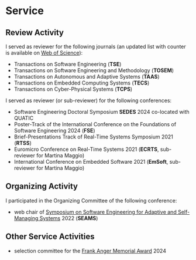 # Service

## Review Activity

I served as reviewer for the following journals (an updated list with counter is available on [Web of Science](https://www.webofscience.com/wos/author/record/ABL-8873-2022)):

 * Transactions on Software Engineering (**TSE**)
 * Transactions on Software Engineering and Methodology (**TOSEM**)
 * Transactions on Autonomous and Adaptive Systems (**TAAS**)
 * Transactions on Embedded Computing Systems (**TECS**)
 * Transactions on Cyber-Physical Systems (**TCPS**)

I served as reviewer (or sub-reviewer) for the following conferences:

 * Software Engineering Doctoral Symposium **SEDES** 2024 co-located with QUATIC
 * Poster-Track of the International Conference on the Foundations of Software Engineering 2024 (**FSE**)
 * Brief-Presentations Track of Real-Time Systems Symposium 2021 (**RTSS**)
 * Euromicro Conference on Real-Time Systems 2021 (**ECRTS**, sub-reviewer for Martina Maggio)
 * International Conference on Embedded Software 2021 (**EmSoft**, sub-reviewer for Martina Maggio)

## Organizing Activity

I participated in the Organizing Committee of the following conference:

 * web chair of [Symposium on Software Engineering for Adaptive and Self-Managing Systems](https://conf.researchr.org/home/seams-2022) 2022 (**SEAMS**)

## Other Service Activities

 * selection committee for the [Frank Anger Memorial Award](https://sigbed.org/2024/01/22/frank-anger-memorial-award-2023/) 2024

